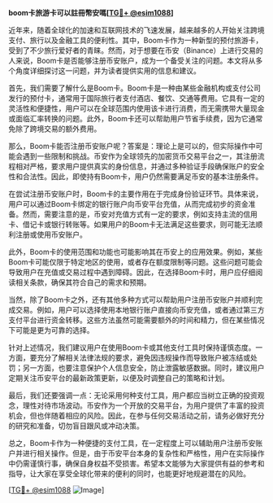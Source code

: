 **boom卡旅游卡可以註冊幣安嗎[[TG💪+ @esim1088](https://t.me/s/esim1088)]**

近年来，随着全球化的加速和互联网技术的飞速发展，越来越多的人开始关注跨境支付、旅行以及金融工具的便利性。其中，Boom卡作为一种新型的预付旅游卡，受到了不少旅行爱好者的青睐。然而，对于想要在币安（Binance）上进行交易的人来说，Boom卡是否能够注册币安账户，成为一个备受关注的问题。本文将从多个角度详细探讨这一问题，并为读者提供实用的信息和建议。

首先，我们需要了解什么是Boom卡。Boom卡是一种由某些金融机构或支付公司发行的预付卡，通常用于国际旅行者支付酒店、餐饮、交通等费用。它具有一定的灵活性和便捷性，用户可以在全球范围内使用该卡进行消费，而无需携带大量现金或面临汇率转换的问题。此外，Boom卡还可以帮助用户节省手续费，因为它通常免除了跨境交易的额外费用。

那么，Boom卡能否注册币安账户呢？答案是：理论上是可以的，但实际操作中可能会遇到一些限制和挑战。币安作为全球领先的加密货币交易平台之一，其注册流程相对严格，要求用户提供真实的身份信息，并通过多种验证手段确保账户的安全性和合法性。因此，即使持有Boom卡，用户仍然需要满足币安的基本注册条件。

在尝试注册币安账户时，Boom卡的主要作用在于完成身份验证环节。具体来说，用户可以通过Boom卡绑定的银行账户向币安平台充值，从而完成初步的资金准备。然而，需要注意的是，币安对充值方式有一定的要求，例如支持主流的信用卡、借记卡或银行转账等。如果用户的Boom卡无法满足这些要求，则可能无法顺利注册或使用币安账户。

此外，Boom卡的使用范围和功能也可能影响其在币安上的应用效果。例如，某些Boom卡可能仅限于特定地区的使用，或者存在额度限制等问题。这些问题可能会导致用户在充值或交易过程中遇到障碍。因此，在选择Boom卡时，用户应仔细阅读相关条款，确保其符合自己的需求和预期。

当然，除了Boom卡之外，还有其他多种方式可以帮助用户注册币安账户并顺利完成交易。例如，用户可以选择使用本地银行账户直接向币安充值，或者通过第三方支付平台进行资金转移。这些方法虽然可能需要额外的时间和精力，但在某些情况下可能是更为可靠的选择。

针对上述情况，我们建议用户在使用Boom卡或其他支付工具时保持谨慎态度。一方面，要充分了解相关法律法规的要求，避免因违规操作而导致账户被冻结或处罚；另一方面，也要注意保护个人信息安全，防止泄露敏感数据。同时，建议用户定期关注币安平台的最新政策更新，以便及时调整自己的策略和计划。

最后，我们还要强调一点：无论采用何种支付工具，用户都应当树立正确的投资观念，理性对待市场波动。币安作为一个开放的交易平台，为用户提供了丰富的投资机会，但也伴随着相应的风险。因此，在参与任何交易活动之前，请务必做好充分的研究和准备，切勿盲目跟风或冲动决策。

总之，Boom卡作为一种便捷的支付工具，在一定程度上可以辅助用户注册币安账户并进行相关操作。但是，由于币安平台本身的复杂性和严格性，用户在实际操作中仍需谨慎行事，确保自身权益不受损害。希望本文能够为大家提供有益的参考和指导，让大家在享受全球化带来的便利的同时，也能更好地规避潜在的风险。

[[TG💪+ @esim1088](https://t.me/s/esim1088) ![Image](https://i.postimg.cc/4NQfJmqS/Snipaste-2025-05-13-00-14-12.png)]